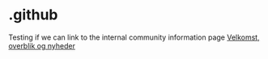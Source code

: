 # .github

Testing if we can link to the internal community information page
[Velkomst, overblik og nyheder](https://github.com/RegionH/Community-GitHubManagement)
